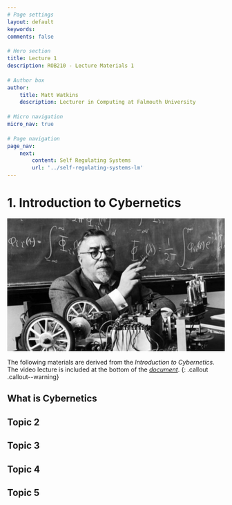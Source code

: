 ```yaml
---
# Page settings
layout: default
keywords:
comments: false

# Hero section
title: Lecture 1
description: ROB210 - Lecture Materials 1

# Author box
author:
    title: Matt Watkins
    description: Lecturer in Computing at Falmouth University

# Micro navigation
micro_nav: true

# Page navigation
page_nav:
    next:
        content: Self Regulating Systems
        url: '../self-regulating-systems-lm'
---
```


# 1. Introduction to Cybernetics

![Hero Banner Image](images/norbert-weiner.jpg)

The following materials are derived from the *Introduction to Cybernetics*. The video lecture is included at the bottom of the [*document*](#video-lecture).
{: .callout .callout--warning}

## What is Cybernetics
## Topic 2
## Topic 3
## Topic 4
## Topic 5
<!--stackedit_data:
eyJoaXN0b3J5IjpbMTcyMjM1MDkzMCw5MDA1NzA5ODgsMTY5MT
g0MTMwOSw4OTg3Mzg2NzksNDg0NDQ5MDEyXX0=
-->